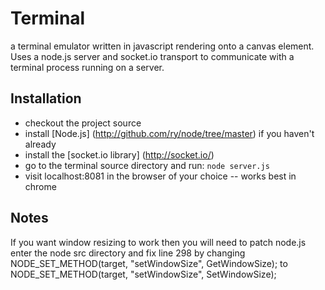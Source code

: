 Terminal
========

a terminal emulator written in javascript rendering onto a canvas element.  Uses a node.js server and socket.io transport to communicate with a terminal process running on a server.

Installation
-------------

* checkout the project source
* install [Node.js] (http://github.com/ry/node/tree/master) if you haven't already 
* install the [socket.io library] (http://socket.io/)
* go to the terminal source directory and run: `node server.js`
* visit localhost:8081 in the browser of your choice -- works best in chrome 

Notes
-----

If you want window resizing to work then you will need to patch node.js 
enter the node src directory and fix line 298 by changing
    NODE_SET_METHOD(target, "setWindowSize", GetWindowSize);
  to
    NODE_SET_METHOD(target, "setWindowSize", SetWindowSize);
